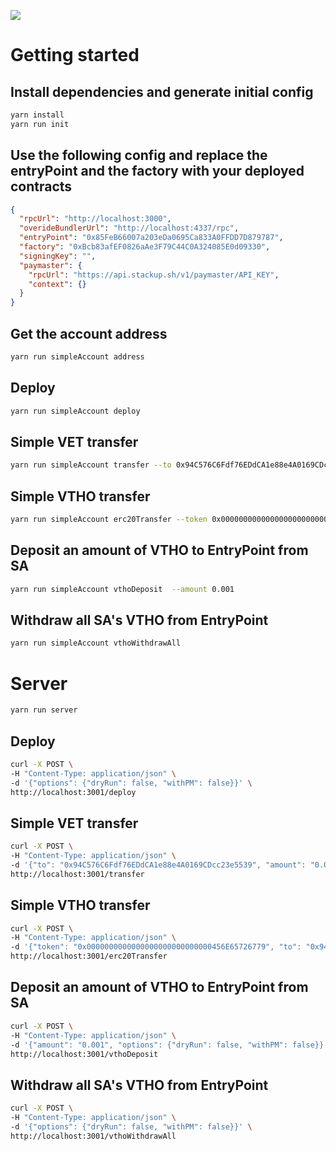 ![](https://i.imgur.com/Ym2VV8z.png)

# Getting started

## Install dependencies and generate initial config
```bash
yarn install
yarn run init
```

## Use the following config and replace the entryPoint and the factory with your deployed contracts
```json
{
  "rpcUrl": "http://localhost:3000",
  "overideBundlerUrl": "http://localhost:4337/rpc",
  "entryPoint": "0x85FeB66007a203eDa0695Ca833A0FFDD7D879787",
  "factory": "0xBcb83afEF0826aAe3F79C44C0A324085E0d09330",
  "signingKey": "",
  "paymaster": {
    "rpcUrl": "https://api.stackup.sh/v1/paymaster/API_KEY",
    "context": {}
  }
}
```

## Get the account address

```bash
yarn run simpleAccount address
```

## Deploy 


```bash
yarn run simpleAccount deploy
```

## Simple VET transfer

```bash
yarn run simpleAccount transfer --to 0x94C576C6Fdf76EDdCA1e88e4A0169CDcc23e5539 --amount 0.01
```

## Simple VTHO transfer

```bash
yarn run simpleAccount erc20Transfer --token 0x0000000000000000000000000000456E65726779 --to 0x94C576C6Fdf76EDdCA1e88e4A0169CDcc23e5539  --amount 0.00001
```

## Deposit an amount of VTHO to EntryPoint from SA

```bash
yarn run simpleAccount vthoDeposit  --amount 0.001 
```

## Withdraw all SA's VTHO from EntryPoint

```bash
yarn run simpleAccount vthoWithdrawAll
```


# Server

```bash
yarn run server
```

## Deploy

```bash
curl -X POST \
-H "Content-Type: application/json" \
-d '{"options": {"dryRun": false, "withPM": false}}' \
http://localhost:3001/deploy
```

## Simple VET transfer
```bash
curl -X POST \
-H "Content-Type: application/json" \
-d '{"to": "0x94C576C6Fdf76EDdCA1e88e4A0169CDcc23e5539", "amount": "0.01", "options": {"dryRun": false, "withPM": false}}' \
http://localhost:3001/transfer
```

## Simple VTHO transfer

```bash
curl -X POST \
-H "Content-Type: application/json" \
-d '{"token": "0x0000000000000000000000000000456E65726779", "to": "0x94C576C6Fdf76EDdCA1e88e4A0169CDcc23e5539", "amount": "0.00001", "options": {"dryRun": false, "withPM": false}}' \
http://localhost:3001/erc20Transfer
```


## Deposit an amount of VTHO to EntryPoint from SA
```bash
curl -X POST \
-H "Content-Type: application/json" \
-d '{"amount": "0.001", "options": {"dryRun": false, "withPM": false}}' \
http://localhost:3001/vthoDeposit
```

## Withdraw all SA's VTHO from EntryPoint
```bash
curl -X POST \
-H "Content-Type: application/json" \
-d '{"options": {"dryRun": false, "withPM": false}}' \
http://localhost:3001/vthoWithdrawAll
```